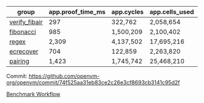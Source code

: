 | group | app.proof_time_ms | app.cycles | app.cells_used | leaf.proof_time_ms | leaf.cycles | leaf.cells_used |
| -- | -- | -- | -- | -- | -- | -- |
| [verify_fibair](https://github.com/openvm-org/openvm/blob/benchmark-results/benchmarks-pr/2190/verify_fibair-74f525aa31eb83ce2c26e3cf8693cb3141c95d2f.md) | 297 |  322,762 |  2,058,654 |- | - | - |
| [fibonacci](https://github.com/openvm-org/openvm/blob/benchmark-results/benchmarks-pr/2190/fibonacci-74f525aa31eb83ce2c26e3cf8693cb3141c95d2f.md) | 985 |  1,500,209 |  2,100,402 |- | - | - |
| [regex](https://github.com/openvm-org/openvm/blob/benchmark-results/benchmarks-pr/2190/regex-74f525aa31eb83ce2c26e3cf8693cb3141c95d2f.md) | 2,309 |  4,137,502 |  17,695,216 |- | - | - |
| [ecrecover](https://github.com/openvm-org/openvm/blob/benchmark-results/benchmarks-pr/2190/ecrecover-74f525aa31eb83ce2c26e3cf8693cb3141c95d2f.md) | 704 |  122,859 |  2,263,820 |- | - | - |
| [pairing](https://github.com/openvm-org/openvm/blob/benchmark-results/benchmarks-pr/2190/pairing-74f525aa31eb83ce2c26e3cf8693cb3141c95d2f.md) | 1,423 |  1,745,742 |  25,468,210 |- | - | - |


Commit: https://github.com/openvm-org/openvm/commit/74f525aa31eb83ce2c26e3cf8693cb3141c95d2f

[Benchmark Workflow](https://github.com/openvm-org/openvm/actions/runs/18983644170)
